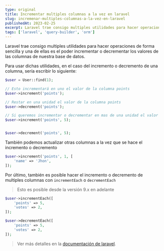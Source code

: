 ```yaml
---
type: original
title: Incrementar multiples columnas a la vez en laravel
slug: incremenar-multiples-columnas-a-la-vez-en-laravel
publishedAt: 2023-02-25
excerpt: Laravel trae consigo multiples utilidades para hacer operaciones de forma sencilla y una de ellas es el poder incrementar o decrementar los valores de las columnas de nuestra base de datos
tags: ['laravel', 'query-builder', 'orm']
---
```


Laravel trae consigo multiples utilidades para hacer operaciones de forma sencilla y una de ellas es el poder incrementar o decrementar los valores de las columnas de nuestra base de datos.

Para usar dichas utilidades, en el caso del incremento o decremento de una columna, sería escribir lo siguiente:

```php
$user = User::find(1);

// Esto incrementará en uno el valor de la columna points
$user->increment('points');

// Restar en una unidad el valor de la columna points
$user->decrement('points');

// Si queremos incrementar o decrementar en mas de una unidad el valor de la columna
$user->increment('points', 5);


$user->decrement('points', 5);
```

También podemos actualizar otras columnas a la vez que se hace el incremento o decremento

```php
$user->increment('points', 1, [
    'name' => 'Jhon',
]);
```

Por último, también es posible hacer el incremento o decremento de multiples columnas con `incrementEach` o `decrementEach`

> Esto es posible desde la versión 9.x en adelante

```php
$user->incrementEach([
    'points' => 5,
    'votes' => 2,
]);

$user->decrementEach([
    'points' => 5,
    'votes' => 2,
]);
```

> Ver más detalles en la <a href="https://laravel.com/docs/10.x/queries#increment-and-decrement" target="_blank">documentación de laravel</a>.